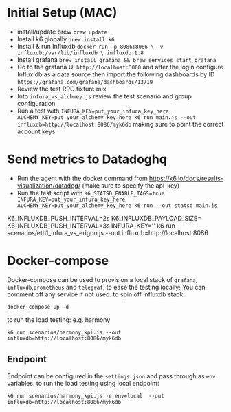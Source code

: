 # Initial Setup (MAC)
* install/update brew `brew update`
* Install k6 globally `brew install k6`
* Install & run Influxdb  `docker run -p 8086:8086 \
      -v influxdb:/var/lib/influxdb \
      influxdb:1.8`
* Install grafana `brew install grafana && brew services start grafana`
* Go to the grafana UI `http://localhost:3000` and after the login configure Influx db as a data source then import the following dashboards by ID `https://grafana.com/grafana/dashboards/13719`
* Review the test RPC fixture mix 
* Into `infura_vs_alchmey.js` review the test scenario and group configuration
* Run a test with `INFURA_KEY=put_your_infura_key_here ALCHEMY_KEY=put_your_alchemy_key_here k6 run main.js --out influxdb=http://localhost:8086/myk6db` making sure to point the correct account keys

# Send metrics to Datadoghq
* Run the agent with the docker command from https://k6.io/docs/results-visualization/datadog/ (make sure to specify the api_key)
* Run the test script with `K6_STATSD_ENABLE_TAGS=true INFURA_KEY=put_your_infura_key_here ALCHEMY_KEY=put_your_alchemy_key_here k6 run --out statsd main.js`


K6_INFLUXDB_PUSH_INTERVAL=2s
K6_INFLUXDB_PAYLOAD_SIZE= K6_INFLUXDB_PUSH_INTERVAL=3s INFURA_KEY='' k6 run scenarios/eth1_infura_vs_erigon.js --out influxdb=http://localhost:8086

# Docker-compose
Docker-compose can be used to provision a local stack of  `grafana`, `influxdb`,`prometheus` and `telegraf`, to ease the testing locally; You can comment off any service if not used.
to spin off influxdb stack:
```
docker-compose up -d
``` 

to run the load testing: e.g. harmony
```
k6 run scenarios/harmony_kpi.js --out influxdb=http://localhost:8086/myk6db
```

## Endpoint
Endpoint can be configured in the `settings.json` and pass through as `env` variables.
to run the load testing using local endpoint:
```
k6 run scenarios/harmony_kpi.js -e env=local  --out influxdb=http://localhost:8086/myk6db
```